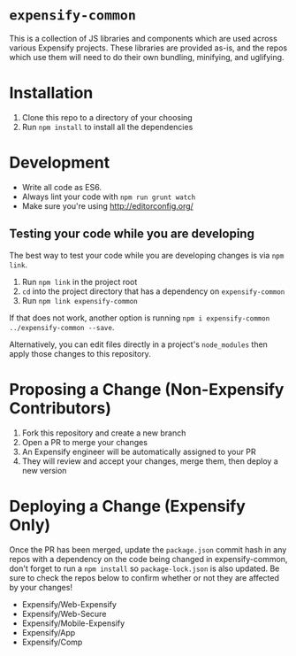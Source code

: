 # `expensify-common`
This is a collection of JS libraries and components which are used across various Expensify projects. These libraries are provided as-is, and the repos which use them will need to do their own bundling, minifying, and uglifying.

# Installation
1. Clone this repo to a directory of your choosing
2. Run `npm install` to install all the dependencies

# Development
* Write all code as ES6.
* Always lint your code with `npm run grunt watch`
* Make sure you're using http://editorconfig.org/

## Testing your code while you are developing
The best way to test your code while you are developing changes is via `npm link`.

1. Run `npm link` in the project root
1. `cd` into the project directory that has a dependency on `expensify-common`
1. Run `npm link expensify-common`

If that does not work, another option is running `npm i expensify-common ../expensify-common --save`.

Alternatively, you can edit files directly in a project's `node_modules` then apply those changes to this repository.

# Proposing a Change (Non-Expensify Contributors)
1. Fork this repository and create a new branch
1. Open a PR to merge your changes
1. An Expensify engineer will be automatically assigned to your PR
1. They will review and accept your changes, merge them, then deploy a new version

# Deploying a Change (Expensify Only)
Once the PR has been merged, update the `package.json` commit hash in any repos with a dependency on the code being changed in expensify-common, don't forget to run a `npm install` so `package-lock.json` is also updated. Be sure to check the repos below to confirm whether or not they are affected by your changes!
- Expensify/Web-Expensify
- Expensify/Web-Secure
- Expensify/Mobile-Expensify
- Expensify/App
- Expensify/Comp
